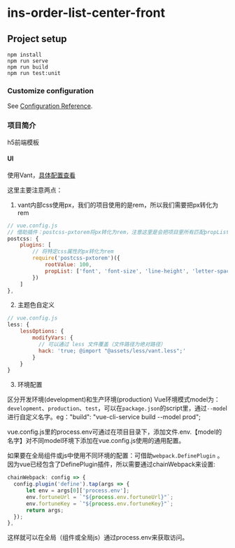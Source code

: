 # ins-order-list-center-front

## Project setup
```
npm install
npm run serve
npm run build
npm run test:unit
```

### Customize configuration
See [Configuration Reference](https://cli.vuejs.org/config/).

### 项目简介
h5前端模板

#### UI
使用Vant，[具体配置查看](https://vant-contrib.gitee.io/vant/#/zh-CN/home)

这里主要注意两点：

1. vant内部css使用px，我们的项目使用的是rem，所以我们需要把px转化为rem
```js
// vue.config.js
// 借助插件：postcss-pxtorem将px转化为rem，注意这里是会把项目里所有匹配propList里的属性的px转换成rem
postcss: {
    plugins: [
        // 将特定css属性的px转化为rem
        require('postcss-pxtorem')({
            rootValue: 100,
            propList: ['font', 'font-size', 'line-height', 'letter-spacing', 'height']
        })
    ]
},
```

2. 主题色自定义
```js
// vue.config.js
less: {
    lessOptions: {
        modifyVars: {
          // 可以通过 less 文件覆盖（文件路径为绝对路径）
          hack: 'true; @import "@assets/less/vant.less";'
        }
    }
}
```

3. 环境配置

区分开发环境(development)和生产环境(production)
Vue环境模式model为：`development`、`production`、`test`，可以在`package.json`的script里，通过`--mode`l进行自定义名字。eg："build": "vue-cli-service build --model prod";

vue.config.js里的process.env可通过在项目目录下，添加文件.env.【model的名字】对不同model环境下添加在vue.config.js使用的通用配置。

如果要在全局组件或js中使用不同环境的配置：可借助`webpack.DefinePlugin`
。
因为vue已经包含了DefinePlugin插件，所以需要通过chainWebpack来设置:
```js
chainWebpack: config => {
  config.plugin('define').tap(args => {
      let env = args[0]['process.env'];
      env.fortuneUrl = `"${process.env.fortuneUrl}"`;
      env.fortuneKey = `"${process.env.fortuneKey}"`;
      return args;
  });
},
```
这样就可以在全局（组件或全局js）通过process.env来获取访问。
